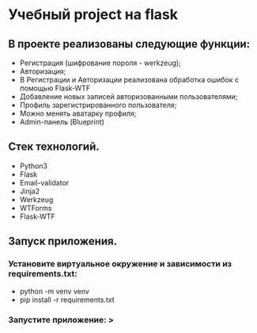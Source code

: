 # Учебный project на flask

## В проекте реализованы следующие функции:
- Регистрация (шифрование пороля - werkzeug);
- Авторизация;
- В Регистрации и Авторизации реализована обработка ошибок с помощью Flask-WTF
- Добавление новых записей авторизованными пользователями;
- Профиль зарегистрированного пользователя;
- Можно менять аватарку профиля;
- Admin-панель (Blueprint)


## Стек технологий.
- Python3
- Flask
- Email-validator
- Jinja2
- Werkzeug
- WTForms
- Flask-WTF

## Запуск приложения.
### Установите виртуальное окружение и зависимости из requirements.txt:
- python -m venv venv
- pip install -r requirements.txt

### Запустите приложение: >
